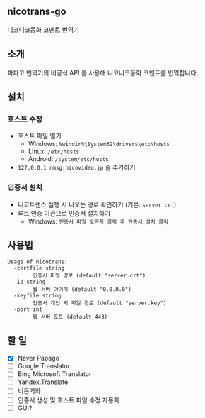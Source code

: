 nicotrans-go
---
니코니코동화 코멘트 번역기

## 소개
파파고 번역기의 비공식 API 를 사용해 니코니코동화 코멘트를 번역합니다.

## 설치

### 호스트 수정

* 호스트 파일 열기
  * Windows: `%windir%\System32\drivers\etc\hosts`
  * Linux: `/etc/hosts`
  * Android: `/system/etc/hosts`
* `127.0.0.1 nmsg.nicovideo.jp` 줄 추가하기

### 인증서 설치

* 니코트랜스 실행 시 나오는 경로 확인하기 (기본: `server.crt`)
* 루트 인증 기관으로 인증서 설치하기
  * Windows: `인증서 파일 오른쪽 클릭 후 인증서 설치 클릭`

## 사용법

```
Usage of nicotrans:
  -certfile string
        인증서 파일 경로 (default "server.crt")
  -ip string
        웹 서버 아이피 (default "0.0.0.0")
  -keyfile string
        인증서 개인 키 파일 경로 (default "server.key")
  -port int
        웹 서버 포트 (default 443)
```

## 할 일
- [x] Naver Papago
- [ ] Google Translator
- [ ] Bing Microsoft Translator
- [ ] Yandex.Translate
- [ ] 비동기화
- [ ] 인증서 생성 및 호스트 파일 수정 자동화
- [ ] GUI?
